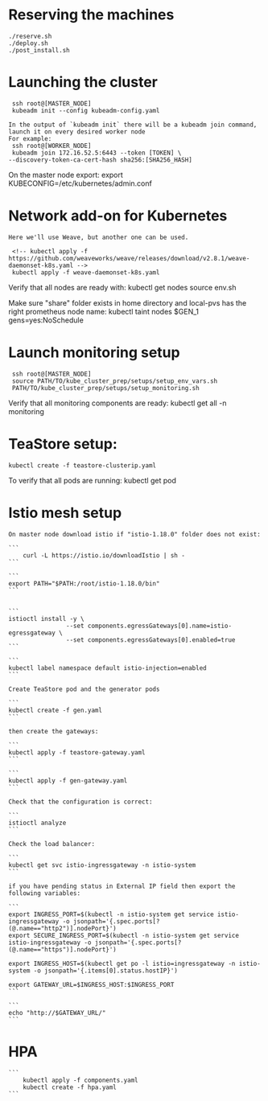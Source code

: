 # Reserving the machines
	./reserve.sh
 	./deploy.sh
  	./post_install.sh

# Launching the cluster
	
	 ssh root@[MASTER_NODE]
	 kubeadm init --config kubeadm-config.yaml

	In the output of `kubeadm init` there will be a kubeadm join command, launch it on every desired worker node
	For example:
	 ssh root@[WORKER_NODE]
	 kubeadm join 172.16.52.5:6443 --token [TOKEN] \
	--discovery-token-ca-cert-hash sha256:[SHA256_HASH]

On the master node export:
	 export KUBECONFIG=/etc/kubernetes/admin.conf

# Network add-on for Kubernetes
	Here we'll use Weave, but another one can be used.
	 
	 <!-- kubectl apply -f https://github.com/weaveworks/weave/releases/download/v2.8.1/weave-daemonset-k8s.yaml -->
	 kubectl apply -f weave-daemonset-k8s.yaml
  
  Verify that all nodes are ready with:
  	kubectl get nodes
   	source env.sh
    
  Make sure "share" folder exists in home directory and local-pvs has the right prometheus node name:
	kubectl taint nodes $GEN_1 gens=yes:NoSchedule

# Launch monitoring setup
	
	 ssh root@[MASTER_NODE]
	 source PATH/TO/kube_cluster_prep/setups/setup_env_vars.sh
	 PATH/TO/kube_cluster_prep/setups/setup_monitoring.sh
  
  Verify that all monitoring components are ready:
 	 kubectl get all -n monitoring

# TeaStore setup:
	kubectl create -f teastore-clusterip.yaml
 
 To verify that all pods are running:
	kubectl get pod

# Istio mesh setup

	On master node download istio if "istio-1.18.0" folder does not exist:

	```
		curl -L https://istio.io/downloadIstio | sh -
	```

	```
	export PATH="$PATH:/root/istio-1.18.0/bin"
	```


	```
	istioctl install -y \
					--set components.egressGateways[0].name=istio-egressgateway \
					--set components.egressGateways[0].enabled=true
	```

	```
	kubectl label namespace default istio-injection=enabled
	```

	Create TeaStore pod and the generator pods

	```
	kubectl create -f gen.yaml
	```

	then create the gateways:

	```
	kubectl apply -f teastore-gateway.yaml
	```

	```
	kubectl apply -f gen-gateway.yaml
	```

	Check that the configuration is correct:

	```
	istioctl analyze
	```

	Check the load balancer:

	```
	kubectl get svc istio-ingressgateway -n istio-system
	```

	if you have pending status in External IP field then export the following variables:

	```
	export INGRESS_PORT=$(kubectl -n istio-system get service istio-ingressgateway -o jsonpath='{.spec.ports[?(@.name=="http2")].nodePort}')
	export SECURE_INGRESS_PORT=$(kubectl -n istio-system get service istio-ingressgateway -o jsonpath='{.spec.ports[?(@.name=="https")].nodePort}')

	export INGRESS_HOST=$(kubectl get po -l istio=ingressgateway -n istio-system -o jsonpath='{.items[0].status.hostIP}')

	export GATEWAY_URL=$INGRESS_HOST:$INGRESS_PORT
	```

	```
	echo "http://$GATEWAY_URL/"
	```

# HPA

	```
		kubectl apply -f components.yaml
		kubectl create -f hpa.yaml
	```
